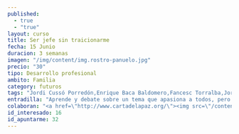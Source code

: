 ```yaml
---
published:
  - true
  - "true"
layout: curso
title: Ser jefe sin traicionarme
fecha: 15 Junio
duracion: 3 semanas
imagen: "/img/content/img.rostro-panuelo.jpg"
precio: "30"
tipo: Desarrollo profesional
ambito: Familia
category: futuros
tags: "Jordi Cussó Porredón,Enrique Baca Baldomero,Fancesc Torralba,Jorge Úbeda"
entradilla: "Aprende y debate sobre un tema que apasiona a todos, pero pocos conocen bien.Dialoga y define tu postura de manera más consciente y racional."
colaboran: "<a href=\"http://www.cartadelapaz.org/\"><img src=\"/content/imgs/img.logo-carta-onu.png\" alt=\"Fundación Carta de la Paz dirigida a la ONU\"></a>,<a href=\"http://www.edificarlapaz.org/\"><img src=\"/content/imgs/img.logo-edificar-paz.png\" alt=\"Edificar la paz en el siglo XXI\"></a>,<a href=\"http://www.escueladefilosofia.com/\"><img src=\"/content/imgs/img.logo-escuela-filosofia.png\" alt=\"Escuela de Filosofía\"></a>"
id_interesado: 16
id_apuntarme: 32
---
```


